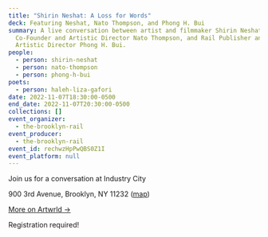 ```yaml
---
title: "Shirin Neshat: A Loss for Words"
deck: Featuring Neshat, Nato Thompson, and Phong H. Bui
summary: A live conversation between artist and filmmaker Shirin Neshat, Artwrld
  Co-Founder and Artistic Director Nato Thompson, and Rail Publisher and
  Artistic Director Phong H. Bui.
people:
  - person: shirin-neshat
  - person: nato-thompson
  - person: phong-h-bui
poets:
  - person: haleh-liza-gafori
date: 2022-11-07T18:30:00-0500
end_date: 2022-11-07T20:30:00-0500
collections: []
event_organizer:
  - the-brooklyn-rail
event_producer:
  - the-brooklyn-rail
event_id: rechwzHpPwQBS0Z1I
event_platform: null
---
```

J﻿oin us for a conversation at Industry City

900 3rd Avenue, Brooklyn, NY 11232
([map](https://goo.gl/maps/eQR5FBQjUjdDeAWK9))

[M﻿ore on Artwrld →](https://www.artwrld.com/)

﻿Registration required!